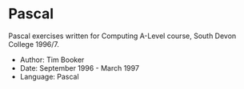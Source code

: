 Pascal
======

Pascal exercises written for Computing A-Level course, South Devon College 1996/7.

* Author: Tim Booker
* Date: September 1996 - March 1997
* Language: Pascal
